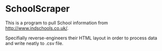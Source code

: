 # SchoolScraper

This is a program to pull School information from http://www.indschools.co.uk/.

Specifially reverse-engineers their HTML layout in order to process data and write neatly to .csv file.
